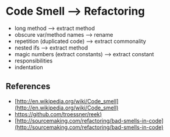 Code Smell --> Refactoring
===================

* long method  --> extract method
* obscure var/method names --> rename
* repetition (duplicated code) --> extract commonality
* nested ifs --> extract method
* magic numbers (extract constants) --> extract constant
* responsibilities
* indentation


References
---------

* [http://en.wikipedia.org/wiki/Code_smell](http://en.wikipedia.org/wiki/Code_smell)
* [https://github.com/troessner/reek)](https://github.com/troessner/reek)
* [http://sourcemaking.com/refactoring/bad-smells-in-code](http://sourcemaking.com/refactoring/bad-smells-in-code)
